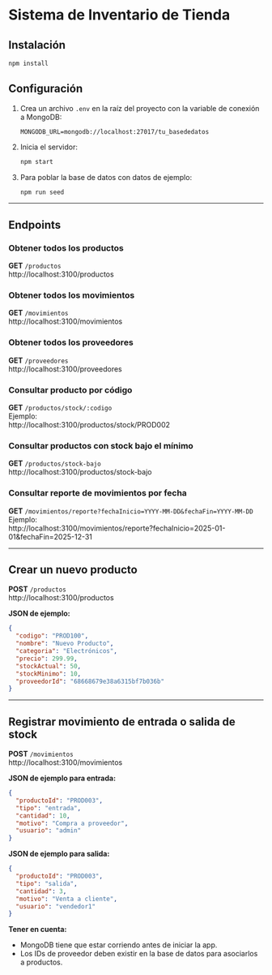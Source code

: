 # Sistema de Inventario de Tienda

## Instalación

```sh
npm install
```

## Configuración

1. Crea un archivo `.env` en la raíz del proyecto con la variable de conexión a MongoDB:
    ```
    MONGODB_URL=mongodb://localhost:27017/tu_basededatos
    ```
2. Inicia el servidor:
    ```sh
    npm start
    ```
3. Para poblar la base de datos con datos de ejemplo:
    ```sh
    npm run seed
    ```

---

## Endpoints

### Obtener todos los productos
**GET** `/productos`  
http://localhost:3100/productos

### Obtener todos los movimientos
**GET** `/movimientos`  
http://localhost:3100/movimientos

### Obtener todos los proveedores
**GET** `/proveedores`  
http://localhost:3100/proveedores

### Consultar producto por código
**GET** `/productos/stock/:codigo`  
Ejemplo:  
http://localhost:3100/productos/stock/PROD002

### Consultar productos con stock bajo el mínimo
**GET** `/productos/stock-bajo`  
http://localhost:3100/productos/stock-bajo

### Consultar reporte de movimientos por fecha
**GET** `/movimientos/reporte?fechaInicio=YYYY-MM-DD&fechaFin=YYYY-MM-DD`  
Ejemplo:  
http://localhost:3100/movimientos/reporte?fechaInicio=2025-01-01&fechaFin=2025-12-31

---

## Crear un nuevo producto

**POST** `/productos`  
http://localhost:3100/productos

**JSON de ejemplo:**
```json
{
  "codigo": "PROD100",
  "nombre": "Nuevo Producto",
  "categoria": "Electrónicos",
  "precio": 299.99,
  "stockActual": 50,
  "stockMinimo": 10,
  "proveedorId": "68668679e38a6315bf7b036b"
}
```

---

## Registrar movimiento de entrada o salida de stock

**POST** `/movimientos`  
http://localhost:3100/movimientos

**JSON de ejemplo para entrada:**
```json
{
  "productoId": "PROD003",
  "tipo": "entrada",
  "cantidad": 10,
  "motivo": "Compra a proveedor",
  "usuario": "admin"
}
```

**JSON de ejemplo para salida:**
```json
{
  "productoId": "PROD003",
  "tipo": "salida",
  "cantidad": 3,
  "motivo": "Venta a cliente",
  "usuario": "vendedor1"
}
```

**Tener en cuenta:**  
- MongoDB tiene que estar corriendo antes de iniciar la app.
- Los IDs de proveedor deben existir en la base de datos para asociarlos a productos.